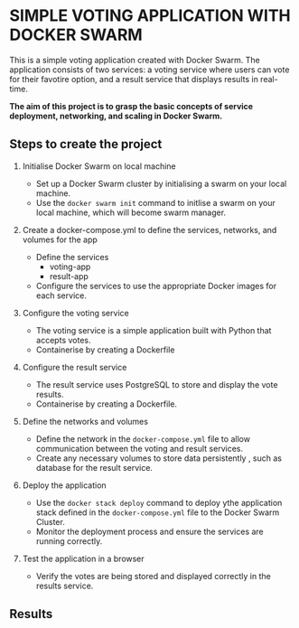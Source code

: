 # SIMPLE VOTING APPLICATION WITH DOCKER SWARM
This is a simple voting application created with Docker Swarm. The application consists of two services: a voting service where users can vote for their favotire option, and a result service that displays results in real-time.

**The aim of this project is to grasp the basic concepts of service deployment, networking, and scaling in Docker Swarm.**

## Steps to create the project
1. Initialise Docker Swarm on local machine
    - Set up a Docker Swarm cluster by initialising a swarm on your local machine.
    - Use the `docker swarm init` command to initlise a swarm on your local machine, which will become swarm manager.

2. Create a docker-compose.yml to define the services, networks, and volumes for the app
    - Define the services
        - voting-app
        - result-app
    - Configure the services to use the appropriate Docker images for each service.

3. Configure the voting service
    - The voting service is a simple application built with Python that accepts votes.
    - Containerise by creating a Dockerfile

4. Configure the result service
    - The result service uses PostgreSQL to store and display the vote results.
    - Containerise by creating a Dockerfile.

5. Define the networks and volumes
    - Define the network in the `docker-compose.yml` file to allow communication between the voting and result services.
    - Create any necessary volumes to store data persistently , such as database for the result service.

6. Deploy the application
    - Use the `docker stack deploy` command to deploy ythe application stack defined in the `docker-compose.yml` file to the Docker Swarm Cluster.
    - Monitor the deployment process and ensure the services are running correctly.

7. Test the application in a browser
    - Verify the votes are being stored and displayed correctly in the results service.

## Results
